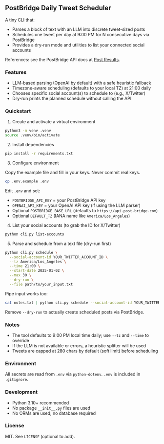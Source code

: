 ## PostBridge Daily Tweet Scheduler

A tiny CLI that:

- Parses a block of text with an LLM into discrete tweet-sized posts
- Schedules one tweet per day at 9:00 PM for N consecutive days via PostBridge
- Provides a dry-run mode and utilities to list your connected social accounts

References: see the PostBridge API docs at [Post Results](https://api.post-bridge.com/reference#tag/post-results).

### Features

- LLM-based parsing (OpenAI by default) with a safe heuristic fallback
- Timezone-aware scheduling (defaults to your local TZ) at 21:00 daily
- Chooses specific social account(s) to schedule to (e.g., X/Twitter)
- Dry-run prints the planned schedule without calling the API

### Quickstart

1) Create and activate a virtual environment

```bash
python3 -m venv .venv
source .venv/bin/activate
```

2) Install dependencies

```bash
pip install -r requirements.txt
```

3) Configure environment

Copy the example file and fill in your keys. Never commit real keys.

```bash
cp .env.example .env
```

Edit `.env` and set:

- `POSTBRIDGE_API_KEY` = your PostBridge API key
- `OPENAI_API_KEY` = your OpenAI API key (if using the LLM parser)
- Optional `POSTBRIDGE_BASE_URL` (defaults to `https://api.post-bridge.com`)
- Optional `DEFAULT_TZ` (IANA name like `America/Los_Angeles`)

4) List your social accounts (to grab the ID for X/Twitter)

```bash
python cli.py list-accounts
```

5) Parse and schedule from a text file (dry-run first)

```bash
python cli.py schedule \
  --social-account-id YOUR_TWITTER_ACCOUNT_ID \
  --tz America/Los_Angeles \
  --time 21:00 \
  --start-date 2025-01-02 \
  --max 30 \
  --dry-run \
  --file path/to/your_input.txt
```

Pipe input works too:

```bash
cat notes.txt | python cli.py schedule --social-account-id YOUR_TWITTER_ACCOUNT_ID --dry-run
```

Remove `--dry-run` to actually create scheduled posts via PostBridge.

### Notes

- The tool defaults to 9:00 PM local time daily; use `--tz` and `--time` to override
- If the LLM is not available or errors, a heuristic splitter will be used
- Tweets are capped at 280 chars by default (soft limit) before scheduling

### Environment

All secrets are read from `.env` via `python-dotenv`. `.env` is included in `.gitignore`.

### Development

- Python 3.10+ recommended
- No package `__init__.py` files are used
- No ORMs are used; no database required

### License

MIT. See `LICENSE` (optional to add).


